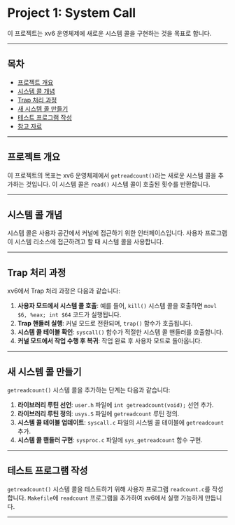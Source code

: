 
# Project 1: System Call

이 프로젝트는 xv6 운영체제에 새로운 시스템 콜을 구현하는 것을 목표로 합니다.

---

## 목차

- [프로젝트 개요](#프로젝트-개요)
- [시스템 콜 개념](#시스템-콜-개념)
- [Trap 처리 과정](#trap-처리-과정)
- [새 시스템 콜 만들기](#새-시스템-콜-만들기)
- [테스트 프로그램 작성](#테스트-프로그램-작성)
- [참고 자료](#참고-자료)

---

## 프로젝트 개요

이 프로젝트의 목표는 xv6 운영체제에서 `getreadcount()`라는 새로운 시스템 콜을 추가하는 것입니다. 이 시스템 콜은 `read()` 시스템 콜이 호출된 횟수를 반환합니다.

---

## 시스템 콜 개념

시스템 콜은 사용자 공간에서 커널에 접근하기 위한 인터페이스입니다. 사용자 프로그램이 시스템 리소스에 접근하려고 할 때 시스템 콜을 사용합니다.

---

## Trap 처리 과정

xv6에서 Trap 처리 과정은 다음과 같습니다:

1. **사용자 모드에서 시스템 콜 호출**: 예를 들어, `kill()` 시스템 콜을 호출하면 `movl $6, %eax; int $64` 코드가 실행됩니다.
2. **Trap 핸들러 실행**: 커널 모드로 전환되며, `trap()` 함수가 호출됩니다.
3. **시스템 콜 테이블 확인**: `syscall()` 함수가 적절한 시스템 콜 핸들러를 호출합니다.
4. **커널 모드에서 작업 수행 후 복귀**: 작업 완료 후 사용자 모드로 돌아옵니다.

---

## 새 시스템 콜 만들기

`getreadcount()` 시스템 콜을 추가하는 단계는 다음과 같습니다:

1. **라이브러리 루틴 선언**: `user.h` 파일에 `int getreadcount(void);` 선언 추가.
2. **라이브러리 루틴 정의**: `usys.S` 파일에 `getreadcount` 루틴 정의.
3. **시스템 콜 테이블 업데이트**: `syscall.c` 파일의 시스템 콜 테이블에 `getreadcount` 추가.
4. **시스템 콜 핸들러 구현**: `sysproc.c` 파일에 `sys_getreadcount` 함수 구현.

---

## 테스트 프로그램 작성

`getreadcount()` 시스템 콜을 테스트하기 위해 사용자 프로그램 `readcount.c`를 작성합니다. `Makefile`에 `readcount` 프로그램을 추가하여 xv6에서 실행 가능하게 만듭니다.

---

